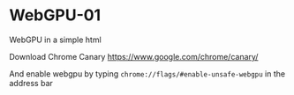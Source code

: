 # WebGPU-01
WebGPU in a simple html

Download Chrome Canary https://www.google.com/chrome/canary/

And enable webgpu by typing `chrome://flags/#enable-unsafe-webgpu` in the address bar
